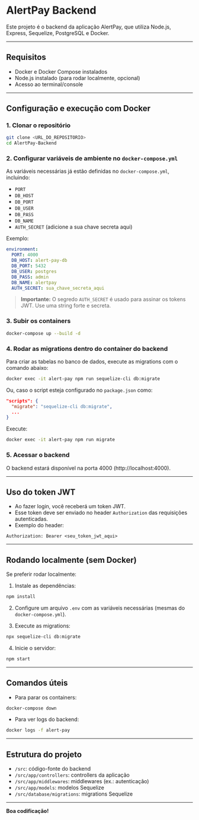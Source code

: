 
# AlertPay Backend

Este projeto é o backend da aplicação AlertPay, que utiliza Node.js, Express, Sequelize, PostgreSQL e Docker.

---

## Requisitos

- Docker e Docker Compose instalados
- Node.js instalado (para rodar localmente, opcional)
- Acesso ao terminal/console

---

## Configuração e execução com Docker

### 1. Clonar o repositório

```bash
git clone <URL_DO_REPOSITORIO>
cd AlertPay-Backend
```

### 2. Configurar variáveis de ambiente no `docker-compose.yml`

As variáveis necessárias já estão definidas no `docker-compose.yml`, incluindo:

- `PORT`
- `DB_HOST`
- `DB_PORT`
- `DB_USER`
- `DB_PASS`
- `DB_NAME`
- `AUTH_SECRET` (adicione a sua chave secreta aqui)

Exemplo:

```yaml
environment:
  PORT: 4000
  DB_HOST: alert-pay-db
  DB_PORT: 5432
  DB_USER: postgres
  DB_PASS: admin
  DB_NAME: alertpay
  AUTH_SECRET: sua_chave_secreta_aqui
```

> **Importante:** O segredo `AUTH_SECRET` é usado para assinar os tokens JWT. Use uma string forte e secreta.

### 3. Subir os containers

```bash
docker-compose up --build -d
```

### 4. Rodar as migrations dentro do container do backend

Para criar as tabelas no banco de dados, execute as migrations com o comando abaixo:

```bash
docker exec -it alert-pay npm run sequelize-cli db:migrate
```

Ou, caso o script esteja configurado no `package.json` como:

```json
"scripts": {
  "migrate": "sequelize-cli db:migrate",
  ...
}
```

Execute:

```bash
docker exec -it alert-pay npm run migrate
```

### 5. Acessar o backend

O backend estará disponível na porta 4000 (http://localhost:4000).

---

## Uso do token JWT

- Ao fazer login, você receberá um token JWT.
- Esse token deve ser enviado no header `Authorization` das requisições autenticadas.
- Exemplo do header:

```
Authorization: Bearer <seu_token_jwt_aqui>
```

---

## Rodando localmente (sem Docker)

Se preferir rodar localmente:

1. Instale as dependências:

```bash
npm install
```

2. Configure um arquivo `.env` com as variáveis necessárias (mesmas do `docker-compose.yml`).

3. Execute as migrations:

```bash
npx sequelize-cli db:migrate
```

4. Inicie o servidor:

```bash
npm start
```

---

## Comandos úteis

- Para parar os containers:

```bash
docker-compose down
```

- Para ver logs do backend:

```bash
docker logs -f alert-pay
```

---

## Estrutura do projeto

- `/src`: código-fonte do backend
- `/src/app/controllers`: controllers da aplicação
- `/src/app/middlewares`: middlewares (ex.: autenticação)
- `/src/app/models`: modelos Sequelize
- `/src/database/migrations`: migrations Sequelize

---

**Boa codificação!**

